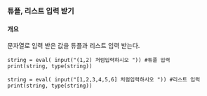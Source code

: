 ### 튜플, 리스트 입력 받기

#### 개요
문자열로 입력 받은 값을 튜플과 리스트 입력 받는다.

```
string = eval( input("(1,2) 처럼입력하시오 ")) #튜플 입력
print(string, type(string))

string = eval( input("[1,2,3,4,5,6] 처럼입력하시오 ")) #리스트 입력
print(string, type(string))
```
